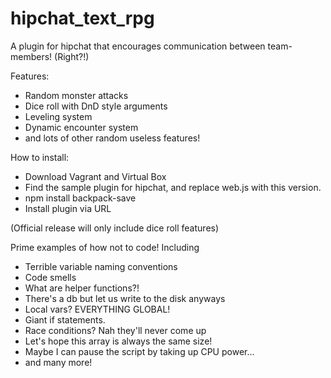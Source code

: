 # hipchat_text_rpg
A plugin for hipchat that encourages communication between team-members! (Right?!)

Features:
* Random monster attacks
* Dice roll with DnD style arguments
* Leveling system
* Dynamic encounter system
* and lots of other random useless features!

How to install:
* Download Vagrant and Virtual Box
* Find the sample plugin for hipchat, and replace web.js with this version.
* npm install backpack-save
* Install plugin via URL

(Official release will only include dice roll features)

Prime examples of how not to code! Including
* Terrible variable naming conventions
* Code smells
* What are helper functions?!
* There's a db but let us write to the disk anyways
* Local vars? EVERYTHING GLOBAL!
* Giant if statements.
* Race conditions? Nah they'll never come up
* Let's hope this array is always the same size!
* Maybe I can pause the script by taking up CPU power...
* and many more!
